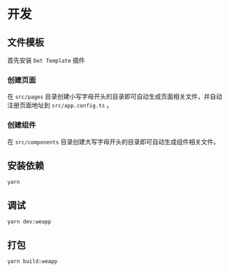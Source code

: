 # 开发

## 文件模板

首先安装 `Dot Template` 插件

### 创建页面

在 `src/pages` 目录创建小写字母开头的目录即可自动生成页面相关文件，并自动注册页面地址到 `src/app.config.ts` 。

### 创建组件

在 `src/components` 目录创建大写字母开头的目录即可自动生成组件相关文件。

## 安装依赖

```
yarn
```

## 调试

```
yarn dev:weapp
```

## 打包

```
yarn build:weapp
```
